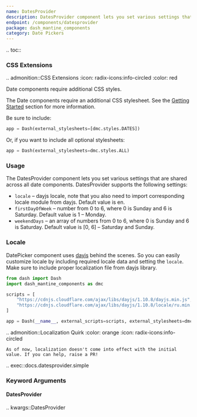 ```yaml
---
name: DatesProvider
description: DatesProvider component lets you set various settings that are shared across all date components.
endpoint: /components/datesprovider
package: dash_mantine_components
category: Date Pickers
---
```


.. toc::


### CSS Extensions

.. admonition::CSS Extensions
   :icon: radix-icons:info-circled
   :color: red

   Date components require additional CSS styles.

The Date components require an additional CSS stylesheet.  See the [Getting Started](/getting-started) section for more information.

Be sure to include:
```python
app = Dash(external_stylesheets=[dmc.styles.DATES])
```
Or, if you want to include all optional stylesheets:
```python
app = Dash(external_stylesheets=dmc.styles.ALL)
```



### Usage

The DatesProvider component lets you set various settings that are shared across all date components. DatesProvider supports the following settings:

- `locale` – dayjs locale, note that you also need to import corresponding locale module from dayjs. Default value is en.
- `firstDayOfWeek` – number from 0 to 6, where 0 is Sunday and 6 is Saturday. Default value is 1 – Monday.
- `weekendDays` – an array of numbers from 0 to 6, where 0 is Sunday and 6 is Saturday. Default value is [0, 6] – Saturday and Sunday.

### Locale

DatePicker component uses [dayjs](https://day.js.org) behind the scenes. So you can easily customize locale by including
required locale data and setting the `locale`. Make sure to include proper localization file from dayjs library.

```python
from dash import Dash
import dash_mantine_components as dmc

scripts = [
    "https://cdnjs.cloudflare.com/ajax/libs/dayjs/1.10.8/dayjs.min.js",
    "https://cdnjs.cloudflare.com/ajax/libs/dayjs/1.10.8/locale/ru.min.js",
]

app = Dash(__name__, external_scripts=scripts, external_stylesheets=dmc.styles.DATES)
```

.. admonition::Localization Quirk
    :color: orange
    :icon: radix-icons:info-circled

    As of now, localization doesn't come into effect with the initial value. If you can help, raise a PR!

.. exec::docs.datesprovider.simple

### Keyword Arguments

#### DatesProvider

.. kwargs::DatesProvider
